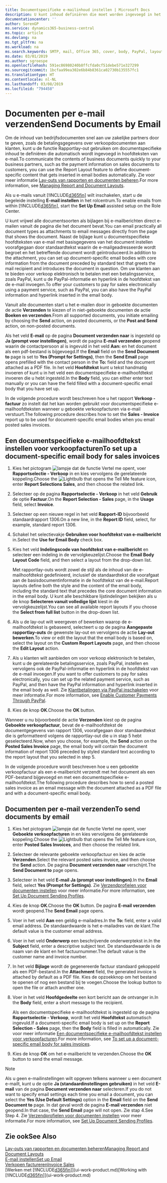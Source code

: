 ```yaml
---
title: Documentspecifieke e-mailinhoud instellen | Microsoft Docs
description: U kunt inhoud definiëren die moet worden ingevoegd in het hoofdgedeelte van een e-mailbericht, bijvoorbeeld een PayPal-koppeling. U kunt ook documenten koppelen aan e-mailberichten.
documentationcenter: ''
author: SorenGP
ms.service: dynamics365-business-central
ms.topic: article
ms.devlang: na
ms.tgt_pltfrm: na
ms.workload: na
ms.search.keywords: SMTP, mail, Office 365, cover, body, PayPal, layout
ms.date: 03/01/2019
ms.author: sgroespe
ms.openlocfilehash: 591ec86980240b8ffcfda0cf51debe571e327299
ms.sourcegitcommit: 1bcfaa99ea302e6b84b8361ca02730b135557fc1
ms.translationtype: HT
ms.contentlocale: nl-NL
ms.lasthandoff: 03/08/2019
ms.locfileid: "794458"
---
```

# <a name="send-documents-by-email"></a><span data-ttu-id="7ea79-104">Documenten per e-mail verzenden</span><span class="sxs-lookup"><span data-stu-id="7ea79-104">Send Documents by Email</span></span>
<span data-ttu-id="7ea79-105">Om de inhoud van bedrijfsdocumenten snel aan uw zakelijke partners door te geven, zoals de betalingsgegevens over verkoopdocumenten aan klanten, kunt u de functie Rapportlay-out gebruiken om documentspecifieke inhoud te definiëren die automatisch wordt ingevoegd in hoofdteksten van e-mail.</span><span class="sxs-lookup"><span data-stu-id="7ea79-105">To communicate the contents of business documents quickly to your business partners, such as the payment information on sales documents to customers, you can use the Report Layout feature to define document-specific content that gets inserted in email bodies automatically.</span></span> <span data-ttu-id="7ea79-106">Zie voor meer informatie [Lay-outs van rapporten en documenten beheren](ui-manage-report-layouts.md).</span><span class="sxs-lookup"><span data-stu-id="7ea79-106">For more information, see [Managing Report and Document Layouts](ui-manage-report-layouts.md).</span></span>

<span data-ttu-id="7ea79-107">Als u e-mails vanuit [!INCLUDE[d365fin](includes/d365fin_md.md)] wilt inschakelen, start u de begeleide instelling **E-mail instellen** in het rolcentrum.</span><span class="sxs-lookup"><span data-stu-id="7ea79-107">To enable emails from within [!INCLUDE[d365fin](includes/d365fin_md.md)], start the **Set Up Email** assisted setup on the Role Center.</span></span>

<span data-ttu-id="7ea79-108">U kunt vrijwel alle documentsoorten als bijlagen bij e-mailberichten direct e-mailen vanuit de pagina die het document bevat.</span><span class="sxs-lookup"><span data-stu-id="7ea79-108">You can email practically all document types as attachments to email messages directly from the page that shows the document.</span></span> <span data-ttu-id="7ea79-109">Naast de bijlage kunt u documentspecifieke hoofdteksten van e-mail met basisgegevens van het document instellen voorafgegaan door standaardtekst waarin de e-mailgeadresseerde wordt begroet en het betreffende document wordt geïntroduceerd.</span><span class="sxs-lookup"><span data-stu-id="7ea79-109">In addition to the attachment, you can set up document-specific email bodies with core information from the document preceded by standard text that greets the mail recipient and introduces the document in question.</span></span> <span data-ttu-id="7ea79-110">Om uw klanten aan te bieden voor verkoop elektronisch te betalen met een betalingsservice, zoals PayPal, kunt u de PayPal-informatie en hyperlink in de hoofdtekst van de e-mail invoegen.</span><span class="sxs-lookup"><span data-stu-id="7ea79-110">To offer your customers to pay for sales electronically using a payment service, such as PayPal, you can also have the PayPal information and hyperlink inserted in the email body.</span></span>

<span data-ttu-id="7ea79-111">Vanuit alle documenten start u het e-mailen door in geboekte documenten de actie **Verzenden** te kiezen of in niet-geboekte documenten de actie **Boeken en verzenden**.</span><span class="sxs-lookup"><span data-stu-id="7ea79-111">From all supported documents, you initiate emailing by choosing the **Send** action, on posted documents, or the **Post and Send** action, on non-posted documents.</span></span>

<span data-ttu-id="7ea79-112">Als het veld **E-mail** op de pagina **Document verzenden naar** is ingesteld op **Ja (prompt voor instellingen)**, wordt de pagina **E-mail verzenden** geopend waarin de contactpersoon al is ingevuld in het veld **Aan:** en het document als een pdf-bestand is bijgevoegd.</span><span class="sxs-lookup"><span data-stu-id="7ea79-112">If the **Email** field on the **Send Document to** page is set to **Yes (Prompt for Settings)**, then the **Send Email** page opens prefilled with the contact person in the **To:** field and the document attached as a PDF file.</span></span> <span data-ttu-id="7ea79-113">In het veld **Hoofdtekst** kunt u tekst handmatig invoeren of kunt u in het veld een documentspecifieke e-mailhoofdtekst invoeren die u hebt ingesteld.</span><span class="sxs-lookup"><span data-stu-id="7ea79-113">In the **Body** field, you can either enter text manually or you can have the field filled with a document-specific email body that you have set up.</span></span>

<span data-ttu-id="7ea79-114">In de volgende procedure wordt beschreven hoe u het rapport **Verkoop - factuur** zo instelt dat het kan worden gebruikt voor documentspecifieke e-mailhoofdteksten wanneer u geboekte verkoopfacturen via e-mail verstuurt.</span><span class="sxs-lookup"><span data-stu-id="7ea79-114">The following procedure describes how to set the **Sales - Invoice** report up to be used for document-specific email bodies when you email posted sales invoices.</span></span>

## <a name="to-set-up-a-document-specific-email-body-for-sales-invoices"></a><span data-ttu-id="7ea79-115">Een documentspecifieke e-mailhoofdtekst instellen voor verkoopfacturen</span><span class="sxs-lookup"><span data-stu-id="7ea79-115">To set up a document-specific email body for sales invoices</span></span>
1. <span data-ttu-id="7ea79-116">Kies het pictogram ![lampje dat de functie Vertel me opent](media/ui-search/search_small.png "Vertel me wat u wilt doen"), voer **Rapportselectie - Verkoop** in en kies vervolgens de gerelateerde koppeling.</span><span class="sxs-lookup"><span data-stu-id="7ea79-116">Choose the ![Lightbulb that opens the Tell Me feature](media/ui-search/search_small.png "Tell me what you want to do") icon, enter **Report Selections Sales**, and then choose the related link.</span></span>
2. <span data-ttu-id="7ea79-117">Selecteer op de pagina **Rapportselectie - Verkoop** in het veld **Gebruik** de optie **Factuur**.</span><span class="sxs-lookup"><span data-stu-id="7ea79-117">On the **Report Selection - Sales** page, in the **Usage** field, select **Invoice**.</span></span>
3. <span data-ttu-id="7ea79-118">Selecteer op een nieuwe regel in het veld **Rapport-ID** bijvoorbeeld standaardrapport 1306.</span><span class="sxs-lookup"><span data-stu-id="7ea79-118">On a new line, in the **Report ID** field, select, for example, standard report 1306.</span></span>
4. <span data-ttu-id="7ea79-119">Schakel het selectievakje **Gebruiken voor hoofdtekst van e-mailbericht** in.</span><span class="sxs-lookup"><span data-stu-id="7ea79-119">Select the **Use for Email Body** check box.</span></span>
5. <span data-ttu-id="7ea79-120">Kies het veld **Indelingscode van hoofdtekst van e-mailbericht** en selecteer een indeling in de vervolgkeuzelijst.</span><span class="sxs-lookup"><span data-stu-id="7ea79-120">Choose the **Email Body Layout Code** field, and then select a layout from the drop-down list.</span></span>

    <span data-ttu-id="7ea79-121">Met rapportlay-outs wordt zowel de stijl als de inhoud van de e-mailhoofdtekst gedefinieerd, inclusief de standaardtekst die voorafgaat aan de basisdocumentinformatie in de hoofdtekst van de e-mail.</span><span class="sxs-lookup"><span data-stu-id="7ea79-121">Report layouts define both the style and the content of the email body, including the standard text that precedes the core document information in the email body.</span></span> <span data-ttu-id="7ea79-122">U kunt alle beschikbare lijstindelingen bekijken als u de knop **Selecteren vanuit volledige lijst** kiest in de vervolgkeuzelijst.</span><span class="sxs-lookup"><span data-stu-id="7ea79-122">You can see all available report layouts if you choose the **Select from full list** button in the drop-down list.</span></span>
6. <span data-ttu-id="7ea79-123">Als u de lay-out wilt weergeven of bewerken waarop de e-mailhoofdtekst is gebaseerd, selecteert u op de pagina **Aangepaste rapportlay-outs** de gewenste lay-out en vervolgens de actie **Lay-out bewerken**.</span><span class="sxs-lookup"><span data-stu-id="7ea79-123">To view or edit the layout that the email body is based on, select the layout on the **Custom Report Layouts** page, and then choose the **Edit Layout** action.</span></span>
7. <span data-ttu-id="7ea79-124">Als u klanten wilt aanbieden om voor verkoop elektronisch te betalen, kunt u de gerelateerde betalingsservice, zoals PayPal, instellen en vervolgens ook de PayPal-informatie en hyperlink in de hoofdtekst van de e-mail invoegen.</span><span class="sxs-lookup"><span data-stu-id="7ea79-124">If you want to offer customers to pay for sales electronically, you can set up the related payment service, such as PayPal, and then have the PayPal information and hyperlink inserted in the email body as well.</span></span> <span data-ttu-id="7ea79-125">Zie [Klantbetalingen via PayPal inschakelen](sales-how-enable-payment-service-extensions.md) voor meer informatie.</span><span class="sxs-lookup"><span data-stu-id="7ea79-125">For more information, see [Enable Customer Payments Through PayPal](sales-how-enable-payment-service-extensions.md).</span></span>
8. <span data-ttu-id="7ea79-126">Kies de knop **OK**.</span><span class="sxs-lookup"><span data-stu-id="7ea79-126">Choose the **OK** button.</span></span>

<span data-ttu-id="7ea79-127">Wanneer u nu bijvoorbeeld de actie **Verzenden** kiest op de pagina **Geboekte verkoopfactuur**, bevat de e-mailhoofdtekst de documentgegevens van rapport 1306, voorafgegaan door standaardtekst die is geformatteerd volgens de rapportlay-out die u in stap 5 hebt geselecteerd.</span><span class="sxs-lookup"><span data-stu-id="7ea79-127">Now, when you choose, for example, the **Send** action on the **Posted Sales Invoice** page, the email body will contain the document information of report 1306 preceded by styled standard text according to the report layout that you selected in step 5.</span></span>

<span data-ttu-id="7ea79-128">In de volgende procedure wordt beschreven hoe u een geboekte verkoopfactuur als een e-mailbericht verzendt met het document als een PDF-bestand bijgevoegd en met een documentspecifieke e-mailhoofdtekst.</span><span class="sxs-lookup"><span data-stu-id="7ea79-128">The following procedure describes how to send a posted sales invoice as an email message with the document attached as a PDF file and with a document-specific email body.</span></span>

## <a name="to-send-documents-by-email"></a><span data-ttu-id="7ea79-129">Documenten per e-mail verzenden</span><span class="sxs-lookup"><span data-stu-id="7ea79-129">To send documents by email</span></span>
1. <span data-ttu-id="7ea79-130">Kies het pictogram ![lampje dat de functie Vertel me opent](media/ui-search/search_small.png "Vertel me wat u wilt doen"), voer **Geboekte verkoopfacturen** in en kies vervolgens de gerelateerde koppeling.</span><span class="sxs-lookup"><span data-stu-id="7ea79-130">Choose the ![Lightbulb that opens the Tell Me feature](media/ui-search/search_small.png "Tell me what you want to do") icon, enter **Posted Sales Invoices**, and then choose the related link.</span></span>
2. <span data-ttu-id="7ea79-131">Selecteer de relevante geboekte verkoopfactuur en kies de actie **Verzenden**.</span><span class="sxs-lookup"><span data-stu-id="7ea79-131">Select the relevant posted sales invoice, and then choose the **Send** action.</span></span> <span data-ttu-id="7ea79-132">De pagina **Document verzenden naar** verschijnt.</span><span class="sxs-lookup"><span data-stu-id="7ea79-132">The **Send Document to** page opens.</span></span>
3. <span data-ttu-id="7ea79-133">Selecteer in het veld **E-mail** **Ja (prompt voor instellingen)**.</span><span class="sxs-lookup"><span data-stu-id="7ea79-133">In the **Email** field, select **Yes (Prompt for Settings)**.</span></span> <span data-ttu-id="7ea79-134">Zie [Verzendprofielen voor documenten instellen](sales-how-setup-document-send-profiles.md) voor meer informatie.</span><span class="sxs-lookup"><span data-stu-id="7ea79-134">For more information, see [Set Up Document Sending Profiles](sales-how-setup-document-send-profiles.md).</span></span>
4. <span data-ttu-id="7ea79-135">Kies de knop **OK**.</span><span class="sxs-lookup"><span data-stu-id="7ea79-135">Choose the **OK** button.</span></span> <span data-ttu-id="7ea79-136">De pagina **E-mail verzenden** wordt geopend.</span><span class="sxs-lookup"><span data-stu-id="7ea79-136">The **Send Email** page opens.</span></span>
5. <span data-ttu-id="7ea79-137">Voer in het veld **Aan** een geldig e-mailadres.</span><span class="sxs-lookup"><span data-stu-id="7ea79-137">In the **To:** field, enter a valid email address.</span></span> <span data-ttu-id="7ea79-138">De standaardwaarde is het e-mailadres van de klant.</span><span class="sxs-lookup"><span data-stu-id="7ea79-138">The default value is the customer email address.</span></span>
6. <span data-ttu-id="7ea79-139">Voer in het veld **Onderwerp** een beschrijvende onderwerptekst in.</span><span class="sxs-lookup"><span data-stu-id="7ea79-139">In the **Subject** field, enter a descriptive subject text.</span></span> <span data-ttu-id="7ea79-140">De standaardwaarde is de naam van de klant en het factuurnummer.</span><span class="sxs-lookup"><span data-stu-id="7ea79-140">The default value is the customer name and invoice number.</span></span>
7. <span data-ttu-id="7ea79-141">In het veld **Bijlage** wordt de gegenereerde factuur standaard gekoppeld als een PDF-bestand.</span><span class="sxs-lookup"><span data-stu-id="7ea79-141">In the **Attachment** field, the generated invoice is attached by default as a PDF file.</span></span> <span data-ttu-id="7ea79-142">Kies de opzoekknop om het bestand te openen of nog een bestand bij te voegen.</span><span class="sxs-lookup"><span data-stu-id="7ea79-142">Choose the lookup button to open the file or attach another one.</span></span>
8. <span data-ttu-id="7ea79-143">Voer in het veld **Hoofdgedeelte** een kort bericht aan de ontvanger in.</span><span class="sxs-lookup"><span data-stu-id="7ea79-143">In the **Body** field, enter a short message to the recipient.</span></span>

    <span data-ttu-id="7ea79-144">Als een documentspecifieke e-mailhoofdtekst is ingesteld op de pagina **Rapportselectie - Verkoop**, wordt het veld **Hoofdtekst** automatisch ingevuld.</span><span class="sxs-lookup"><span data-stu-id="7ea79-144">If a document-specific email body is set up on the **Report Selection - Sales** page, then the **Body** field is filled in automatically.</span></span> <span data-ttu-id="7ea79-145">Zie voor meer informatie [Een documentspecifieke e-mailhoofdtekst instellen voor verkoopfacturen](ui-how-send-documents-email.md#to-set-up-a-document-specific-email-body-for-sales-invoices).</span><span class="sxs-lookup"><span data-stu-id="7ea79-145">For more information, see [To set up a document-specific email body for sales invoices](ui-how-send-documents-email.md#to-set-up-a-document-specific-email-body-for-sales-invoices).</span></span>
9. <span data-ttu-id="7ea79-146">Kies de knop **OK** om het e-mailbericht te verzenden.</span><span class="sxs-lookup"><span data-stu-id="7ea79-146">Choose the **OK** button to send the email message.</span></span>

> [!NOTE]  
>   <span data-ttu-id="7ea79-147">Als u geen e-mailinstellingen wilt opgeven telkens wanneer u een document e-mailt, kunt u de optie **Ja (standaardinstellingen gebruiken)** in het veld **E-mail** van de pagina **Document verzenden naar** selecteren.</span><span class="sxs-lookup"><span data-stu-id="7ea79-147">If you do not want to specify email settings each time you email a document, you can select the **Yes (Use Default Settings)** option in the **Email** field on the **Send Document to** page.</span></span> <span data-ttu-id="7ea79-148">In dat geval wordt de pagina **E-mail verzenden** niet geopend.</span><span class="sxs-lookup"><span data-stu-id="7ea79-148">In that case, the **Send Email** page will not open.</span></span> <span data-ttu-id="7ea79-149">Zie stap 4.</span><span class="sxs-lookup"><span data-stu-id="7ea79-149">See Step 4.</span></span> <span data-ttu-id="7ea79-150">Zie [Verzendprofielen voor documenten instellen](sales-how-setup-document-send-profiles.md) voor meer informatie.</span><span class="sxs-lookup"><span data-stu-id="7ea79-150">For more information, see [Set Up Document Sending Profiles](sales-how-setup-document-send-profiles.md).</span></span>

## <a name="see-also"></a><span data-ttu-id="7ea79-151">Zie ook</span><span class="sxs-lookup"><span data-stu-id="7ea79-151">See Also</span></span>
[<span data-ttu-id="7ea79-152">Lay-outs van rapporten en documenten beheren</span><span class="sxs-lookup"><span data-stu-id="7ea79-152">Managing Report and Document Layouts</span></span>](ui-manage-report-layouts.md)  
[<span data-ttu-id="7ea79-153">E-mail instellen</span><span class="sxs-lookup"><span data-stu-id="7ea79-153">Set up Email</span></span>](admin-how-setup-email.md)  
[<span data-ttu-id="7ea79-154">Verkopen factureren</span><span class="sxs-lookup"><span data-stu-id="7ea79-154">Invoice Sales</span></span>](sales-how-invoice-sales.md)  
<span data-ttu-id="7ea79-155">[Werken met [!INCLUDE[d365fin](includes/d365fin_md.md)]](ui-work-product.md)</span><span class="sxs-lookup"><span data-stu-id="7ea79-155">[Working with [!INCLUDE[d365fin](includes/d365fin_md.md)]](ui-work-product.md)</span></span>
